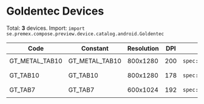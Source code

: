 # Goldentec Devices

Total: **3** devices. Import: `import se.premex.compose.preview.device.catalog.android.Goldentec`

| Code | Constant | Resolution | DPI | Compose Spec | Preview Usage |
|------|----------|------------|-----|-------------|---------------|
| GT_METAL_TAB10 | GT_METAL_TAB10 | 800x1280 | 200 | `spec:width=800px,height=1280px,dpi=200` | `@Preview(device = Goldentec.GT_METAL_TAB10)` |
| GT_TAB10 | GT_TAB10 | 800x1280 | 178 | `spec:width=800px,height=1280px,dpi=178` | `@Preview(device = Goldentec.GT_TAB10)` |
| GT_TAB7 | GT_TAB7 | 600x1024 | 192 | `spec:width=600px,height=1024px,dpi=192` | `@Preview(device = Goldentec.GT_TAB7)` |

<!-- Generated automatically. Do not edit manually. -->
